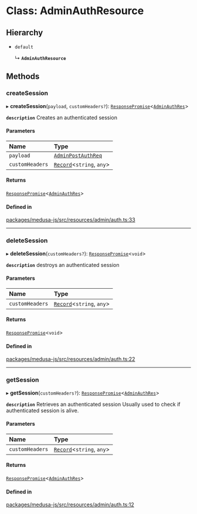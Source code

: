 # Class: AdminAuthResource

## Hierarchy

- `default`

  ↳ **`AdminAuthResource`**

## Methods

### createSession

▸ **createSession**(`payload`, `customHeaders?`): [`ResponsePromise`](../modules/internal.md#responsepromise)<[`AdminAuthRes`](../modules/internal.md#adminauthres)\>

**`description`** Creates an authenticated session

#### Parameters

| Name | Type |
| :------ | :------ |
| `payload` | [`AdminPostAuthReq`](internal.AdminPostAuthReq.md) |
| `customHeaders` | [`Record`](../modules/internal.md#record)<`string`, `any`\> |

#### Returns

[`ResponsePromise`](../modules/internal.md#responsepromise)<[`AdminAuthRes`](../modules/internal.md#adminauthres)\>

#### Defined in

[packages/medusa-js/src/resources/admin/auth.ts:33](https://github.com/medusajs/medusa/blob/2eb2126f/packages/medusa-js/src/resources/admin/auth.ts#L33)

___

### deleteSession

▸ **deleteSession**(`customHeaders?`): [`ResponsePromise`](../modules/internal.md#responsepromise)<`void`\>

**`description`** destroys an authenticated session

#### Parameters

| Name | Type |
| :------ | :------ |
| `customHeaders` | [`Record`](../modules/internal.md#record)<`string`, `any`\> |

#### Returns

[`ResponsePromise`](../modules/internal.md#responsepromise)<`void`\>

#### Defined in

[packages/medusa-js/src/resources/admin/auth.ts:22](https://github.com/medusajs/medusa/blob/2eb2126f/packages/medusa-js/src/resources/admin/auth.ts#L22)

___

### getSession

▸ **getSession**(`customHeaders?`): [`ResponsePromise`](../modules/internal.md#responsepromise)<[`AdminAuthRes`](../modules/internal.md#adminauthres)\>

**`description`** Retrieves an authenticated session
Usually used to check if authenticated session is alive.

#### Parameters

| Name | Type |
| :------ | :------ |
| `customHeaders` | [`Record`](../modules/internal.md#record)<`string`, `any`\> |

#### Returns

[`ResponsePromise`](../modules/internal.md#responsepromise)<[`AdminAuthRes`](../modules/internal.md#adminauthres)\>

#### Defined in

[packages/medusa-js/src/resources/admin/auth.ts:12](https://github.com/medusajs/medusa/blob/2eb2126f/packages/medusa-js/src/resources/admin/auth.ts#L12)
